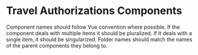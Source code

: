 # Travel Authorizations Components

Component names should follow Vue convention where possible.
If the component deals with multiple items it should be pluralized.
If it deals with a single item, it should be singularized.
Folder names should match the names of the parent components they belong to.
